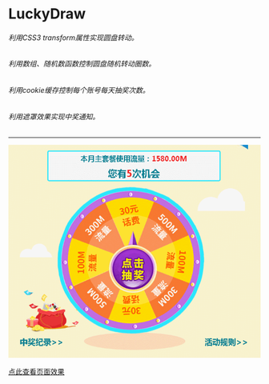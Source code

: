 # LuckyDraw
###### 利用CSS3 transform属性实现圆盘转动。
###### 利用数组、随机数函数控制圆盘随机转动圈数。
###### 利用cookie缓存控制每个账号每天抽奖次数。
###### 利用遮罩效果实现中奖通知。
****
![转盘动图](https://github.com/Tinayu0915/LuckyDraw/blob/master/roll.gif)<br>

[点此查看页面效果](https://tinayu0915.github.io/LuckyDraw/)
